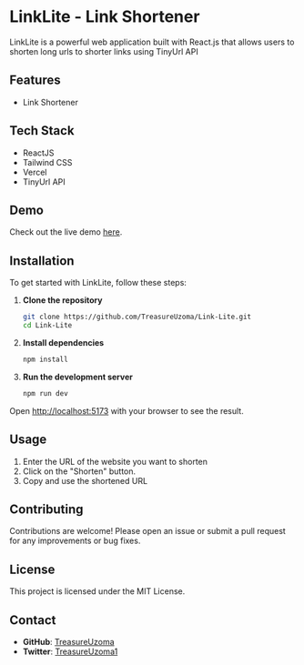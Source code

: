 # LinkLite - Link Shortener

LinkLite is a powerful web application built with React.js that allows users to shorten long urls to shorter links using TinyUrl API


## Features

- Link Shortener


## Tech Stack

- ReactJS
- Tailwind CSS
- Vercel
- TinyUrl API

## Demo

Check out the live demo [here](https://link-lite-eta.vercel.app/).

## Installation

To get started with LinkLite, follow these steps:

1. **Clone the repository**

   ```bash
   git clone https://github.com/TreasureUzoma/Link-Lite.git
   cd Link-Lite
   ```

2. **Install dependencies**

   ```bash
   npm install
   ```

3. **Run the development server**

   ```bash
   npm run dev
   ```

Open [http://localhost:5173](http://localhost:5173) with your browser to see the result.

## Usage

1. Enter the URL of the website you want to shorten
2. Click on the "Shorten" button.
3. Copy and use the shortened URL

## Contributing

Contributions are welcome! Please open an issue or submit a pull request for any improvements or bug fixes.

## License

This project is licensed under the MIT License.

## Contact

- **GitHub**: [TreasureUzoma](https://github.com/TreasureUzoma)
- **Twitter**: [TreasureUzoma1](https://twitter.com/TreasureUzoma1)
